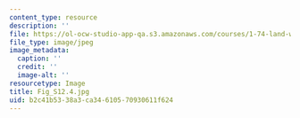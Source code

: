 ```yaml
---
content_type: resource
description: ''
file: https://ol-ocw-studio-app-qa.s3.amazonaws.com/courses/1-74-land-water-food-and-climate-fall-2020/b2c41b5338a3ca34610570930611f624_Fig_S12.4.jpg
file_type: image/jpeg
image_metadata:
  caption: ''
  credit: ''
  image-alt: ''
resourcetype: Image
title: Fig_S12.4.jpg
uid: b2c41b53-38a3-ca34-6105-70930611f624
---
```

